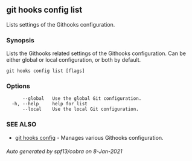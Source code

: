 ## git hooks config list

Lists settings of the Githooks configuration.

### Synopsis

Lists the Githooks related settings of the Githooks configuration.
Can be either global or local configuration, or both by default.

```
git hooks config list [flags]
```

### Options

```
      --global   Use the global Git configuration.
  -h, --help     help for list
      --local    Use the local Git configuration.
```

### SEE ALSO

* [git hooks config](git_hooks_config.md)	 - Manages various Githooks configuration.

###### Auto generated by spf13/cobra on 8-Jan-2021
